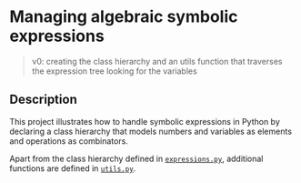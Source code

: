 # Managing algebraic symbolic expressions
> v0: creating the class hierarchy and an utils function that traverses the expression tree looking for the variables

## Description

This project illustrates how to handle symbolic expressions in Python by declaring a class hierarchy that models numbers and variables as elements and operations as combinators.

Apart from the class hierarchy defined in [`expressions.py`](symexpr/expressions.py), additional functions are defined in [`utils.py`](symexpr/utils.py).